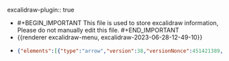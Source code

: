 excalidraw-plugin:: true

- #+BEGIN_IMPORTANT
  This file is used to store excalidraw information, Please do not manually edit this file.
  #+END_IMPORTANT
- {{renderer excalidraw-menu, excalidraw-2023-06-28-12-49-10}}
- ```json
  {"elements":[{"type":"arrow","version":38,"versionNonce":451421389,"isDeleted":false,"id":"8ban2FPAdfbG5ZY-E3tRu","fillStyle":"hachure","strokeWidth":1,"strokeStyle":"solid","roughness":1,"opacity":100,"angle":0,"x":717.4193796083704,"y":549.5178485789243,"strokeColor":"#000000","backgroundColor":"transparent","width":0,"height":279.66563415527344,"seed":1958303001,"groupIds":[],"roundness":{"type":2},"boundElements":[],"updated":1687949494712,"link":null,"locked":false,"startBinding":null,"endBinding":null,"lastCommittedPoint":null,"startArrowhead":null,"endArrowhead":"arrow","points":[[0,0],[0,-279.66563415527344]]},{"type":"arrow","version":47,"versionNonce":45292163,"isDeleted":false,"id":"fwqHw7LU-gbNFyDCJX_dD","fillStyle":"hachure","strokeWidth":1,"strokeStyle":"solid","roughness":1,"opacity":100,"angle":0,"x":691.7740549013391,"y":502.50692328595557,"strokeColor":"#000000","backgroundColor":"transparent","width":296.0625,"height":0,"seed":1688246007,"groupIds":[],"roundness":{"type":2},"boundElements":[],"updated":1687949494712,"link":null,"locked":false,"startBinding":null,"endBinding":null,"lastCommittedPoint":null,"startArrowhead":null,"endArrowhead":"arrow","points":[[0,0],[296.0625,0]]},{"type":"line","version":93,"versionNonce":159646509,"isDeleted":false,"id":"M15sjThvgk9ALArfuzJDg","fillStyle":"hachure","strokeWidth":1,"strokeStyle":"dashed","roughness":1,"opacity":100,"angle":0,"x":718.0521921083704,"y":503.6694293894712,"strokeColor":"#000000","backgroundColor":"transparent","width":133.1484375,"height":86.7515869140625,"seed":1355371735,"groupIds":[],"roundness":{"type":2},"boundElements":[],"updated":1687949494712,"link":null,"locked":false,"startBinding":null,"endBinding":null,"lastCommittedPoint":null,"startArrowhead":null,"endArrowhead":null,"points":[[0,0],[133.1484375,-86.7515869140625]]},{"type":"line","version":48,"versionNonce":1125306915,"isDeleted":false,"id":"cbVMeWfk0QjD1tuL37339","fillStyle":"hachure","strokeWidth":1,"strokeStyle":"solid","roughness":1,"opacity":100,"angle":0,"x":852.6677926943079,"y":414.73348578595557,"strokeColor":"#000000","backgroundColor":"transparent","width":0,"height":88.76248168945312,"seed":1444743385,"groupIds":[],"roundness":{"type":2},"boundElements":[],"updated":1687949494712,"link":null,"locked":false,"startBinding":null,"endBinding":null,"lastCommittedPoint":null,"startArrowhead":null,"endArrowhead":null,"points":[[0,0],[0,88.76248168945312]]},{"type":"ellipse","version":68,"versionNonce":1238701453,"isDeleted":false,"id":"3Aia8I_MVFNrXkQHz-uG-","fillStyle":"solid","strokeWidth":1,"strokeStyle":"solid","roughness":1,"opacity":100,"angle":0,"x":846.2694162294641,"y":407.53350409650244,"strokeColor":"#000000","backgroundColor":"#000000","width":15.52496337890625,"height":14.4375,"seed":1160846551,"groupIds":[],"roundness":{"type":2},"boundElements":[],"updated":1687949494712,"link":null,"locked":false},{"type":"text","version":48,"versionNonce":970626499,"isDeleted":false,"id":"opwGwTxmsqMouZ5GN-53F","fillStyle":"solid","strokeWidth":1,"strokeStyle":"solid","roughness":1,"opacity":100,"angle":0,"x":877.2443918154016,"y":383.3897174754087,"strokeColor":"#000000","backgroundColor":"#000000","width":18,"height":41.4,"seed":1686962391,"groupIds":[],"roundness":null,"boundElements":[],"updated":1687949494712,"link":null,"locked":false,"fontSize":36,"fontFamily":2,"text":"z","textAlign":"left","verticalAlign":"top","containerId":null,"originalText":"z","lineHeight":1.15,"baseline":33},{"type":"text","version":30,"versionNonce":1460984813,"isDeleted":false,"id":"pIIB2AM8pWNYa1HuAjmjM","fillStyle":"solid","strokeWidth":1,"strokeStyle":"solid","roughness":1,"opacity":100,"angle":0,"x":783.6162179872766,"y":510.5460163035337,"strokeColor":"#000000","backgroundColor":"#000000","width":11.239990234375,"height":25,"seed":1024442585,"groupIds":[],"roundness":null,"boundElements":[],"updated":1687949494712,"link":null,"locked":false,"fontSize":20,"fontFamily":1,"text":"x","textAlign":"left","verticalAlign":"top","containerId":null,"originalText":"x","lineHeight":1.25,"baseline":17},{"type":"text","version":20,"versionNonce":1982391651,"isDeleted":false,"id":"HqcwWhDE7eJCKNEtFE33V","fillStyle":"solid","strokeWidth":1,"strokeStyle":"solid","roughness":1,"opacity":100,"angle":0,"x":834.7849801943079,"y":450.4944110789243,"strokeColor":"#000000","backgroundColor":"#000000","width":9.379989624023438,"height":25,"seed":416508887,"groupIds":[],"roundness":null,"boundElements":[],"updated":1687949494712,"link":null,"locked":false,"fontSize":20,"fontFamily":1,"text":"y","textAlign":"left","verticalAlign":"top","containerId":null,"originalText":"y","lineHeight":1.25,"baseline":17},{"type":"line","version":54,"versionNonce":156030541,"isDeleted":false,"id":"4puh1dycKIyFXg3QLHgiH","fillStyle":"hachure","strokeWidth":1,"strokeStyle":"solid","roughness":1,"opacity":100,"angle":0,"x":852.4473574789204,"y":504.50517381438976,"strokeColor":"#000000","backgroundColor":"transparent","width":0,"height":88.76248168945312,"seed":1444743385,"groupIds":[],"roundness":{"type":2},"boundElements":[],"updated":1687949494712,"link":null,"locked":false,"startBinding":null,"endBinding":null,"lastCommittedPoint":null,"startArrowhead":null,"endArrowhead":null,"points":[[0,0],[0,88.76248168945312]]},{"type":"line","version":93,"versionNonce":525091075,"isDeleted":true,"id":"RzdK5R3V3QWErVnEq40nB","fillStyle":"hachure","strokeWidth":1,"strokeStyle":"dashed","roughness":1,"opacity":100,"angle":0,"x":768.6768665093929,"y":478.51234960965814,"strokeColor":"#000000","backgroundColor":"transparent","width":133.1484375,"height":86.7515869140625,"seed":1355371735,"groupIds":[],"roundness":{"type":2},"boundElements":[],"updated":1687949494712,"link":null,"locked":false,"startBinding":null,"endBinding":null,"lastCommittedPoint":null,"startArrowhead":null,"endArrowhead":null,"points":[[0,0],[133.1484375,-86.7515869140625]]},{"type":"line","version":93,"versionNonce":2069267629,"isDeleted":true,"id":"tz7fwLcIxeQkLZtfOPYDR","fillStyle":"hachure","strokeWidth":1,"strokeStyle":"dashed","roughness":1,"opacity":100,"angle":0,"x":650.6768665093929,"y":545.5123496096581,"strokeColor":"#000000","backgroundColor":"transparent","width":133.1484375,"height":86.7515869140625,"seed":1355371735,"groupIds":[],"roundness":{"type":2},"boundElements":[],"updated":1687949494712,"link":null,"locked":false,"startBinding":null,"endBinding":null,"lastCommittedPoint":null,"startArrowhead":null,"endArrowhead":null,"points":[[0,0],[133.1484375,-86.7515869140625]]},{"type":"line","version":215,"versionNonce":1858283683,"isDeleted":false,"id":"3uFYBK9WsS9g4JAOHUn8D","fillStyle":"hachure","strokeWidth":1,"strokeStyle":"solid","roughness":1,"opacity":100,"angle":0,"x":716.6768665093929,"y":507.51234960965814,"strokeColor":"#000000","backgroundColor":"transparent","width":134.06054455763604,"height":77.39989148805898,"seed":1355371735,"groupIds":[],"roundness":{"type":2},"boundElements":[],"updated":1687949494712,"link":null,"locked":false,"startBinding":null,"endBinding":null,"lastCommittedPoint":null,"startArrowhead":null,"endArrowhead":null,"points":[[0,0],[134.06054455763604,77.39989148805898]]},{"type":"ellipse","version":78,"versionNonce":819685133,"isDeleted":false,"id":"q4KZkeV8CoPbbMU3iXQIt","fillStyle":"solid","strokeWidth":1,"strokeStyle":"solid","roughness":1,"opacity":100,"angle":0,"x":844.315643310547,"y":583.6749877929688,"strokeColor":"#000000","backgroundColor":"#000000","width":15.52496337890625,"height":14.4375,"seed":1160846551,"groupIds":[],"roundness":{"type":2},"boundElements":[],"updated":1687949494712,"link":null,"locked":false},{"id":"YL1RCxOv5OW2OdjQ8kGki","type":"text","x":875.1140747070312,"y":577.6906127929688,"width":15.978515625,"height":45,"angle":0,"strokeColor":"#000000","backgroundColor":"transparent","fillStyle":"hachure","strokeWidth":1,"strokeStyle":"solid","roughness":1,"opacity":100,"groupIds":[],"roundness":null,"seed":485130243,"version":31,"versionNonce":1782324291,"isDeleted":false,"boundElements":null,"updated":1687949494713,"link":null,"locked":false,"text":"z̄","fontSize":36,"fontFamily":1,"textAlign":"left","verticalAlign":"top","baseline":32,"containerId":null,"originalText":"z̄","lineHeight":1.25},{"id":"IwhRhfi4-yzDvDgyNu9g8","type":"text","x":883,"y":606,"width":18,"height":41.4,"angle":0,"strokeColor":"#000000","backgroundColor":"transparent","fillStyle":"hachure","strokeWidth":1,"strokeStyle":"solid","roughness":1,"opacity":100,"groupIds":[],"roundness":null,"seed":1204612835,"version":2,"versionNonce":2085944685,"isDeleted":true,"boundElements":null,"updated":1687949494713,"link":null,"locked":false,"text":"z̄","fontSize":36,"fontFamily":2,"textAlign":"left","verticalAlign":"top","baseline":33,"containerId":null,"originalText":"z̄","lineHeight":1.15},{"type":"text","version":29,"versionNonce":1173973315,"isDeleted":false,"id":"NBE4y_G9rgPLGVEHXdknS","fillStyle":"solid","strokeWidth":1,"strokeStyle":"solid","roughness":1,"opacity":100,"angle":0,"x":827.3100051879884,"y":519.5,"strokeColor":"#000000","backgroundColor":"#000000","width":17.5999755859375,"height":25,"seed":416508887,"groupIds":[],"roundness":null,"boundElements":[],"updated":1687949504976,"link":null,"locked":false,"fontSize":20,"fontFamily":1,"text":"-y","textAlign":"left","verticalAlign":"top","containerId":null,"originalText":"-y","lineHeight":1.25,"baseline":17}],"files":{},"appState":{"gridSize":null,"viewBackgroundColor":"#ffffff"}}
  ```